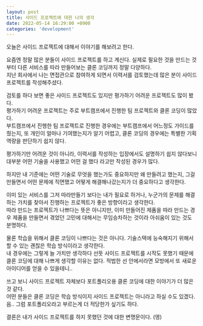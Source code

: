 ```yaml
---
layout: post
title: 사이드 프로젝트에 대한 나의 생각 
date: 2022-05-14 16:29:00 +0900
categories: 'development'
---
```


오늘은 사이드 프로젝트에 대해서 이야기를 해보려고 한다.

요즘엔 정말 많은 분들이 사이드 프로젝트를 하고 계신다. 실제로 필요한 것을 만드는 것 부터 다른 서비스를 따라 만들어보는 클론 코딩까지 정말 다양하다.<br/> 
지난 회사에서 나는 면접관으로 참여하게 되면서 이력서를 검토했는데 많은 분이 사이드 프로젝트를 작성해주셨다.<br/>

검토를 하다 보면 좋은 사이드 프로젝트도 있지만 평가하기 어려운 프로젝트도 많이 봤다.<br/>
평가하기 어려운 프로젝트는 주로 부트캠프에서 진행한 팀 프로젝트와 클론 코딩이 많았다.<br/>
부트캠프에서 진행한 팀 프로젝트로 진행한 경우에는 부트캠프에서 어느정도 가이드를 줬는지, 또 개인이 얼마나 기여했는지가 알기 어렵고, 클론 코딩의 경우에는 특별한 기획 역량을 판단하기 쉽지 않다.

평가하기만 어려운 것이 아니라, 이력서를 작성하는 입장에서도 설명하기 쉽지 않다보니 대부분 어떤 기술을 사용했고 어떤 걸 했다 라고만 작성된 경우가 많다.

하지만 내 기준에는 어떤 기술로 무엇을 했는가도 중요하지만 왜 만들려고 했는지, 그걸 만들면서 어떤 문제에 직면했고 어떻게 해결해나갔는지가 더 중요하다고 생각한다.

이미 있는 서비스를 그저 따라만들기 보다는 내가 필요로 하거나, 누군가의 문제를 해결하는 가치를 찾아서 진행하는 프로젝트가 좋은 방향이라고 생각한다.<br/>
따라 만드는 프로젝트가 나쁘다는 뜻은 아니지만, 이미 만들어진 제품을 따라 만드는 경우 제품을 만들면서 겪었던 고민에 대해서는 무임승차하는 것이라 아쉬움이 있는 것도 분명하다.

물론 학습을 위해서 클론 코딩이 나쁘다는 것은 아니다. 기술스택에 능숙해지기 위해서 할 수 있는 괜찮은 학습 방식이라고 생각한다.<br/>
내 경우에는 그렇게 늘 가치만 생각하다 선뜻 사이드 프로젝트를 시작도 못했기 때문에 클론 코딩에 대해 나쁘게 생각할 이유는 없다. 적법한 선 안에서라면 모방에서 또 새로운 아이디어를 얻을 수 있을테니..

쓰고 보니 사이드 프로젝트 자체보다 포트폴리오용 클론 코딩에 대한 이야기가 더 많은 것 같다.<br/>
어떤 분들은 클론 코딩은 학습 방식이지 사이드 프로젝트는 아니라고 하실 수도 있겠다. 음.. 그럼 포트폴리오라고 부르는게 더 적당한가 싶기도 하다.

결론은 내가 사이드 프로젝트를 하지 못했던 것에 대한 변명문이다. (엥)
